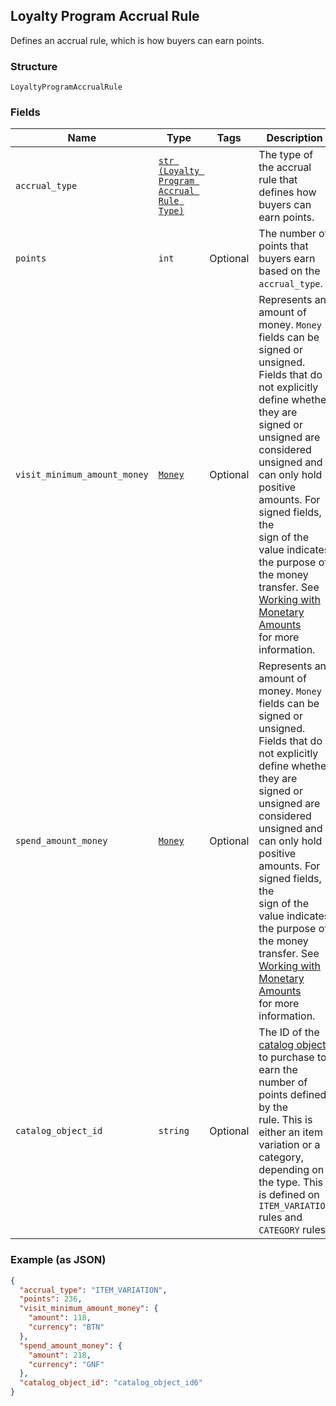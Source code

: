 ## Loyalty Program Accrual Rule

Defines an accrual rule, which is how buyers can earn points.

### Structure

`LoyaltyProgramAccrualRule`

### Fields

| Name | Type | Tags | Description |
|  --- | --- | --- | --- |
| `accrual_type` | [`str (Loyalty Program Accrual Rule Type)`](/doc/models/loyalty-program-accrual-rule-type.md) |  | The type of the accrual rule that defines how buyers can earn points. |
| `points` | `int` | Optional | The number of points that <br>buyers earn based on the `accrual_type`. |
| `visit_minimum_amount_money` | [`Money`](/doc/models/money.md) | Optional | Represents an amount of money. `Money` fields can be signed or unsigned.<br>Fields that do not explicitly define whether they are signed or unsigned are<br>considered unsigned and can only hold positive amounts. For signed fields, the<br>sign of the value indicates the purpose of the money transfer. See<br>[Working with Monetary Amounts](https://developer.squareup.com/docs/build-basics/working-with-monetary-amounts)<br>for more information. |
| `spend_amount_money` | [`Money`](/doc/models/money.md) | Optional | Represents an amount of money. `Money` fields can be signed or unsigned.<br>Fields that do not explicitly define whether they are signed or unsigned are<br>considered unsigned and can only hold positive amounts. For signed fields, the<br>sign of the value indicates the purpose of the money transfer. See<br>[Working with Monetary Amounts](https://developer.squareup.com/docs/build-basics/working-with-monetary-amounts)<br>for more information. |
| `catalog_object_id` | `string` | Optional | The ID of the [catalog object](#type-CatalogObject) to purchase to earn the number of points defined by the<br>rule. This is either an item variation or a category, depending on the type. This is defined on<br>`ITEM_VARIATION` rules and `CATEGORY` rules. |

### Example (as JSON)

```json
{
  "accrual_type": "ITEM_VARIATION",
  "points": 236,
  "visit_minimum_amount_money": {
    "amount": 118,
    "currency": "BTN"
  },
  "spend_amount_money": {
    "amount": 218,
    "currency": "GNF"
  },
  "catalog_object_id": "catalog_object_id6"
}
```

